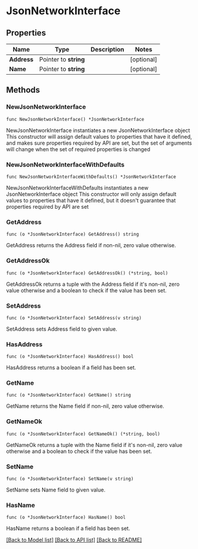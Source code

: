# JsonNetworkInterface

## Properties

Name | Type | Description | Notes
------------ | ------------- | ------------- | -------------
**Address** | Pointer to **string** |  | [optional] 
**Name** | Pointer to **string** |  | [optional] 

## Methods

### NewJsonNetworkInterface

`func NewJsonNetworkInterface() *JsonNetworkInterface`

NewJsonNetworkInterface instantiates a new JsonNetworkInterface object
This constructor will assign default values to properties that have it defined,
and makes sure properties required by API are set, but the set of arguments
will change when the set of required properties is changed

### NewJsonNetworkInterfaceWithDefaults

`func NewJsonNetworkInterfaceWithDefaults() *JsonNetworkInterface`

NewJsonNetworkInterfaceWithDefaults instantiates a new JsonNetworkInterface object
This constructor will only assign default values to properties that have it defined,
but it doesn't guarantee that properties required by API are set

### GetAddress

`func (o *JsonNetworkInterface) GetAddress() string`

GetAddress returns the Address field if non-nil, zero value otherwise.

### GetAddressOk

`func (o *JsonNetworkInterface) GetAddressOk() (*string, bool)`

GetAddressOk returns a tuple with the Address field if it's non-nil, zero value otherwise
and a boolean to check if the value has been set.

### SetAddress

`func (o *JsonNetworkInterface) SetAddress(v string)`

SetAddress sets Address field to given value.

### HasAddress

`func (o *JsonNetworkInterface) HasAddress() bool`

HasAddress returns a boolean if a field has been set.

### GetName

`func (o *JsonNetworkInterface) GetName() string`

GetName returns the Name field if non-nil, zero value otherwise.

### GetNameOk

`func (o *JsonNetworkInterface) GetNameOk() (*string, bool)`

GetNameOk returns a tuple with the Name field if it's non-nil, zero value otherwise
and a boolean to check if the value has been set.

### SetName

`func (o *JsonNetworkInterface) SetName(v string)`

SetName sets Name field to given value.

### HasName

`func (o *JsonNetworkInterface) HasName() bool`

HasName returns a boolean if a field has been set.


[[Back to Model list]](../README.md#documentation-for-models) [[Back to API list]](../README.md#documentation-for-api-endpoints) [[Back to README]](../README.md)


